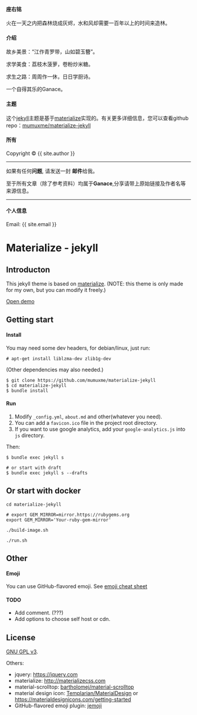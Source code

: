 #### 座右铭

火在一天之内把森林烧成灰烬，水和风却需要一百年以上的时间来造林。

#### 介绍

故乡美景：“江作青罗带，山如碧玉簪”。

求学美食：荔枝木菠萝，卷粉炒米糖。

求生之路：周周作一休，日日学厨诗。

一个自得其乐的Ganace。

#### 主题

这个[jekyll](https://jekyllrb.com)主题是基于[materialize](http://materializecss.com)实现的。有关更多详细信息，您可以查看github repo：[mumuxme/materialize-jekyll](https://github.com/mumuxme/materialize-jekyll)


#### 所有

Copyright&nbsp;&copy;&nbsp;{{ site.author }}

- - -

如果有任何<b>问题</b>, 请发送一封 <b>邮件</b>给我。 

至于所有文章（除了参考资料）均属于<b>Ganace</b>,分享请带上原始链接及作者名等来源信息。

- - -

#### 个人信息

Email: {{ site.email }}



Materialize - jekyll
==============


## Introducton

This jekyll theme is based on [materialize](http://materializecss.com).
(NOTE: this theme is only made for my own, but you can modify it freely.)

[Open demo](https://mumuxme.github.io/materialize-jekyll/)


## Getting start

#### Install

You may need some dev headers, for debian/linux, just run:

```
# apt-get install liblzma-dev zlib1g-dev
```

(Other dependencies may also needed.)

```
$ git clone https://github.com/mumuxme/materialize-jekyll
$ cd materialize-jekyll
$ bundle install
```

#### Run

1. Modify `_config.yml`, `about.md` and other(whatever you need).
2. You can add a `favicon.ico` file in the project root directory.
3. If you want to use google analytics, add your `google-analytics.js` into `js` directory.

Then:

```
$ bundle exec jekyll s

# or start with draft
$ bundle exec jekyll s --drafts
```

## Or start with docker

```
cd materialize-jekyll

# export GEM_MIRROR=mirror.https://rubygems.org
export GEM_MIRROR='Your-ruby-gem-mirror'

./build-image.sh

./run.sh
```


## Other

#### Emoji

You can use GitHub-flavored emoji. See [emoji cheat sheet](http://www.webpagefx.com/tools/emoji-cheat-sheet/)

#### TODO

- Add comment. (???)
- Add options to choose self host or cdn.


## License

[GNU GPL v3](http://www.gnu.org/licenses/).

Others:

- jquery: <https://jquery.com>
- materialize: <http://materializecss.com>
- material-scrolltop: [bartholomej/material-scrolltop](https://github.com/bartholomej/material-scrolltop)
- material design icon: [Templarian/MaterialDesign](https://github.com/Templarian/MaterialDesign) or <https://materialdesignicons.com/getting-started>
- GitHub-flavored emoji plugin: [jemoji](https://github.com/jekyll/jemoji)
